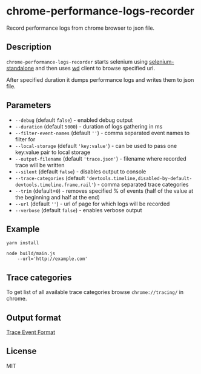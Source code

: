 # chrome-performance-logs-recorder

Record performance logs from chrome browser to json file.

## Description

`chrome-performance-logs-recorder` starts selenium using [selenium-standalone](https://github.com/vvo/selenium-standalone) and then  uses [wd](https://github.com/admc/wd) client to browse specified url.

After specified duration it dumps performance logs and writes them to json file.

## Parameters


* `--debug` (default `false`) - enabled debug output
* `--duration` (default `5000`) - duration of logs gathering in ms
* `--filter-event-names` (default `''`) - comma separated event names to filter for
* `--local-storage` (default `'key:value'`) - can be used to pass one key:value pair to local storage
* `--output-filename` (default `'trace.json'`) - filename where recorded trace will be written
* `--silent` (default `false`) - disables output to console
* `--trace-categories` (default `'devtools.timeline,disabled-by-default-devtools.timeline.frame,rail'`) - comma separated trace categories
* `--trim` (default=`0`) - removes specified % of events (half of the value at the beginning and half at the end)
* `--url` (default `''`) - url of page for which logs will be recorded
* `--verbose` (default `false`) - enables verbose output

## Example

```
yarn install

node build/main.js
    --url='http://example.com'
```

## Trace categories

To get list of all available trace categories browse `chrome://tracing/` in chrome.

## Output format

[Trace Event Format](https://docs.google.com/document/d/1CvAClvFfyA5R-PhYUmn5OOQtYMH4h6I0nSsKchNAySU/edit)

## License

MIT
